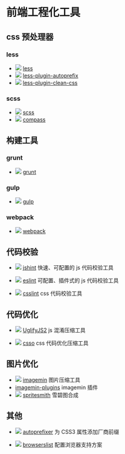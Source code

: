 # 前端工程化工具

## css 预处理器

### less

* ![](https://img.shields.io/github/stars/less/less.js.png) [less](https://github.com/less/less.js)
* ![](https://img.shields.io/github/stars/less/less-plugin-autoprefix.png) [less-plugin-autoprefix](https://github.com/less/less-plugin-autoprefix)
* ![](https://img.shields.io/github/stars/less/less-plugin-clean-css.png) [less-plugin-clean-css](https://github.com/less/less-plugin-clean-css)

### scss

* ![](https://img.shields.io/github/stars/sass/sass.png) [scss](https://github.com/sass/sass)
* ![](https://img.shields.io/github/stars/Compass/compass.png) [compass](https://github.com/Compass/compass)

## 构建工具

### grunt

* ![](https://img.shields.io/github/stars/gruntjs/grunt.png) [grunt](https://github.com/gruntjs/grunt)

### gulp

* ![](https://img.shields.io/github/stars/gulpjs/gulp.png) [gulp](https://github.com/gulpjs/gulp)

### webpack

* ![](https://img.shields.io/github/stars/webpack/webpack.png) [webpack](https://github.com/webpack/webpack)

## 代码校验

* ![](https://img.shields.io/github/stars/jshint/jshint.png) [jshint](https://github.com/jshint/jshint) 快速、可配置的 js 代码校验工具

* ![](https://img.shields.io/github/stars/eslint/eslint.png) [eslint](https://github.com/eslint/eslint) 可配置、插件式的 js 代码校验工具

* ![](https://img.shields.io/github/stars/CSSLint/csslint.png) [csslint](https://github.com/CSSLint/csslint) css 代码校验工具

## 代码优化

* ![](https://img.shields.io/github/stars/mishoo/UglifyJS2.png) [UglifyJS2](https://github.com/mishoo/UglifyJS2) js 混淆压缩工具

* ![](https://img.shields.io/github/stars/css/csso.png) [csso](https://github.com/css/csso) css 代码优化压缩工具

## 图片优化

* ![](https://img.shields.io/github/stars/imagemin/imagemin.png) [imagemin](https://github.com/imagemin/imagemin) 图片压缩工具
* [imagemin-plugins](https://www.npmjs.com/browse/keyword/imageminplugin) imagemin 插件
* ![](https://img.shields.io/github/stars/Ensighten/spritesmith.png) [spritesmith](https://github.com/Ensighten/spritesmith) 雪碧图合成

## 其他

* ![](https://img.shields.io/github/stars/postcss/autoprefixer.png) [autoprefixer](https://github.com/postcss/autoprefixer) 为 CSS3 属性添加厂商前缀

* ![](https://img.shields.io/github/stars/ai/browserslist.png) [browserslist](https://github.com/ai/browserslist) 配置浏览器支持方案
